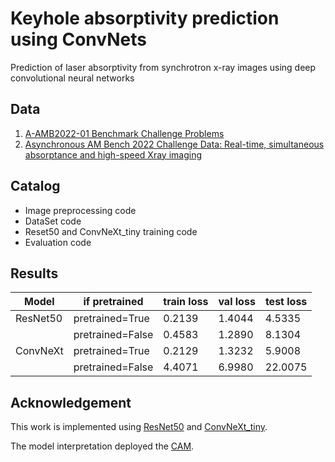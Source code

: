 # Keyhole absorptivity prediction using ConvNets

Prediction of laser absorptivity from synchrotron x-ray images using deep convolutional neural networks

## Data
1. [A-AMB2022-01 Benchmark Challenge Problems](https://www.nist.gov/ambench/amb2022-01-benchmark-challenge-problems)
2. [Asynchronous AM Bench 2022 Challenge Data: Real-time, simultaneous absorptance and high-speed Xray imaging](https://data.nist.gov/od/id/mds2-2525)

## Catalog
* Image preprocessing code
* DataSet code
* Reset50 and ConvNeXt_tiny training code
* Evaluation code

## Results 
| Model | if pretrained | train loss | val loss | test loss |
| --- | --- | --- | --- | --- |
| ResNet50 | pretrained=True | 0.2139 | 1.4044 | 4.5335 |
|  | pretrained=False | 0.4583 | 1.2890 | 8.1304 |
| ConvNeXt | pretrained=True | 0.2129 | 1.3232 | 5.9008 |
|  | pretrained=False | 4.4071 | 6.9980 | 22.0075 |

## Acknowledgement
This work is implemented using [ResNet50](https://github.com/KaimingHe/deep-residual-networks) and [ConvNeXt_tiny](https://github.com/facebookresearch/ConvNeXt).

The model interpretation deployed the [CAM](https://github.com/jacobgil/pytorch-grad-cam). 

